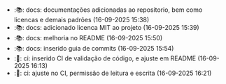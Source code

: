 - :📚: docs: documentações adicionadas ao repositorio, bem como licencas e demais padrões (16-09-2025 15:38)
- :📚: docs: adicionado licenca MIT ao projeto (16-09-2025 15:39)
- :📚: docs: melhoria no README (16-09-2025 15:50)
- :📚: docs: inserido guia de commits (16-09-2025 15:54)
- :🧱: ci: inserido CI de validação de código, e ajuste em README (16-09-2025 16:13)
- :🧱: ci: ajuste no CI, permissão de leitura e escrita (16-09-2025 16:21)
